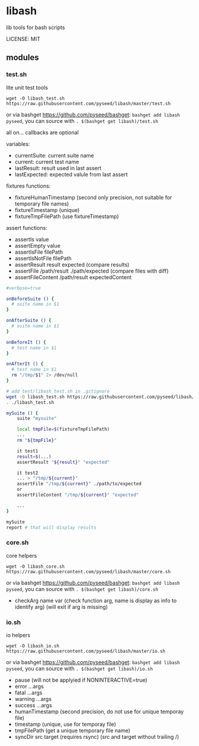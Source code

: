# libash

lib tools for bash scripts

LICENSE: MIT

## modules

### test.sh

lite unit test tools

```
wget -O libash_test.sh https://raw.githubusercontent.com/pyseed/libash/master/test.sh
```

or via bashget https://github.com/pyseed/bashget: `bashget add libash pyseed`, you can source with `. $(bashget get libash)/test.sh`

all on... callbacks are optional

variables:
- currentSuite: current suite name
- current: current test name
- lastResult: result used in last assert
- lastExpected: expected valule from last assert

fixtures functions:
- fixtureHumanTimestamp (second only precision, not suitable for temporary file names)
- fixtureTimestamp (unique)
- fixtureTmpFilePath (use fixtureTimestamp)

assert functions:
- assertIs value
- assertEmpty value
- assertIsFile filePath
- assertIsNotFile filePath
- assertResult result expected (compare results)
- assertFile /path/result ./path/expected (compare files with diff)
- assertFileContent /path/result expectedContent

```bash
#verbose=true

onBeforeSuite () {
  # suite name in $1
}

onAfterSuite () {
  # suite name in $1
}

onBeforeIt () {
  # test name in $1
}

onAfterIt () {
  # test name in $1
  rm "/tmp/$1" 2> /dev/null
}

# add test/libash_test.sh in .gitignore
wget -O libash_test.sh https://raw.githubusercontent.com/pyseed/libash/master/test.sh
. ./libash_test.sh

mySuite () {
    suite "mysuite"

    local tmpFile=$(fixtureTmpFilePath)
    ...
    rm "${tmpFile}"

    it test1
    result=$(...)
    assertResult "${result}" "expected"

    it test2
    ... > "/tmp/${current}"
    assertFile "/tmp/${current}" ./path/to/expected
    or
    assertFileContent "/tmp/${current}" "expected"

    ...
}

mySuite
report # that will display results
```

### core.sh

core helpers

```
wget -O libash_core.sh https://raw.githubusercontent.com/pyseed/libash/master/core.sh
```

or via bashget https://github.com/pyseed/bashget: `bashget add libash pyseed`, you can source with `. $(bashget get libash)/core.sh`

- checkArg name var (check function arg, name is display as info to identify arg) (will exit if arg is missing)

### io.sh

io helpers

```
wget -O libash_io.sh https://raw.githubusercontent.com/pyseed/libash/master/io.sh
```

or via bashget https://github.com/pyseed/bashget: `bashget add libash pyseed`, you can source with `. $(bashget get libash)/io.sh`

- pause (will not be applyied if NONINTERACTIVE=true)
- error ...args
- fatal ...args
- warning ...args
- success ...args
- humanTimestamp (second precision, do not use for unique temporay file)
- timestamp (unique, use for temporay file)
- tmpFilePath (get a unique temporary file name)
- syncDir src target (requires rsync) (src and target without trailing /)
